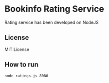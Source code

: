# Bookinfo Rating Service

Rating service has been developed on NodeJS

## License

MIT License

## How to run

``` bash
node ratings.js 8080 
```